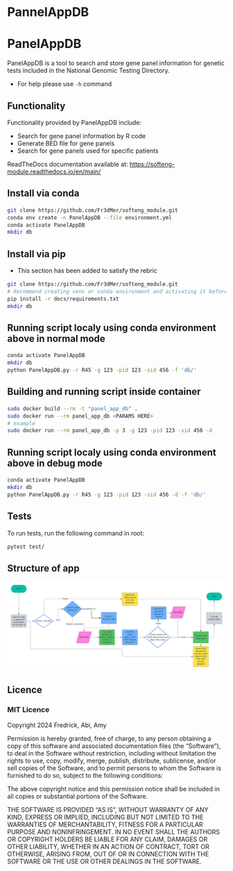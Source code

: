 # PannelAppDB
PanelAppDB
============
PanelAppDB is a tool to search and store gene panel information for genetic tests included in the National Genomic Testing Directory.

- For help please use `-h` command

Functionality
---------------
Functionality provided by PanelAppDB include:
- Search for gene panel information by R code
- Generate BED file for gene panels
- Search for gene panels used for specific patients

ReadTheDocs documentation available at: https://softeng-module.readthedocs.io/en/main/ 

## Install via conda
```bash
git clone https://github.com/Fr3dMer/softeng_module.git
conda env create -n PanelAppDB --file environment.yml
conda activate PanelAppDB
mkdir db
```

## Install via pip
- This section has been added to satisfy the rebric 
```bash
git clone https://github.com/Fr3dMer/softeng_module.git
# Recommend creating venv or conda environment and activating it before carrying out this step
pip install -r docs/requirements.txt
mkdir db
```
## Running script localy using conda environment above in normal mode
```bash
conda activate PanelAppDB
mkdir db
python PanelAppDB.py -r R45 -g 123 -pid 123 -sid 456 -f 'db/'
```
## Building and running script inside container 
```bash
sudo docker build --rm -t "panel_app_db" .
sudo docker run --rm panel_app_db <PARAMS HERE>
# example
sudo docker run --rm panel_app_db -p 3 -g 123 -pid 123 -sid 456 -d 
```

## Running script localy using conda environment above in debug mode
```bash
conda activate PanelAppDB
mkdir db
python PanelAppDB.py -r R45 -g 123 -pid 123 -sid 456 -d -f 'db/'
```



## Tests
To run tests, run the following command in root:
```bash
pytest test/
```


## Structure of app
![flow chart showing structure of app](docs/Flowchart.png)


## Licence
### MIT Licence
Copyright 2024 Fredrick, Abi, Amy

Permission is hereby granted, free of charge, to any person obtaining a copy of this software and associated documentation files (the “Software”), to deal in the Software without restriction, including without limitation the rights to use, copy, modify, merge, publish, distribute, sublicense, and/or sell copies of the Software, and to permit persons to whom the Software is furnished to do so, subject to the following conditions:

The above copyright notice and this permission notice shall be included in all copies or substantial portions of the Software.

THE SOFTWARE IS PROVIDED “AS IS”, WITHOUT WARRANTY OF ANY KIND, EXPRESS OR IMPLIED, INCLUDING BUT NOT LIMITED TO THE WARRANTIES OF MERCHANTABILITY, FITNESS FOR A PARTICULAR PURPOSE AND NONINFRINGEMENT. IN NO EVENT SHALL THE AUTHORS OR COPYRIGHT HOLDERS BE LIABLE FOR ANY CLAIM, DAMAGES OR OTHER LIABILITY, WHETHER IN AN ACTION OF CONTRACT, TORT OR OTHERWISE, ARISING FROM, OUT OF OR IN CONNECTION WITH THE SOFTWARE OR THE USE OR OTHER DEALINGS IN THE SOFTWARE.



